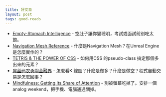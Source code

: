 ```yaml
---
title: 好文章
layout: post
tags: good-reads
---
```


- [Empty-Stomach Intelligence](http://www.nytimes.com/2006/12/10/magazine/10section1C.t-1.html?_r=1&) - 空肚子讓你變聰明，考試或面試前別吃太飽。
- [Navigation Mesh Reference](http://udn.epicgames.com/Three/NavigationMeshReference.html) - 什麼是Navigation Mesh？在Unreal Engine 是怎麼實作的？
- [TETRIS & THE POWER OF CSS](http://www.heydonworks.com/article/tetris-the-power-of-css) - 如何用CSS 的pseudo-class 搞定那個多出來的元素？
- [屌丝码农勇闯金融界](http://blog.segmentfault.com/xuzhe/1190000000308353?page=1#c-1190000000308353-1050000000308489) - 怎麼看K 線圖？什麼是做多？什麼是做空？程式自動交易是怎麼回事？
- [Mindfulness: Getting Its Share of Attention](http://www.nytimes.com/2013/11/03/fashion/mindfulness-and-meditation-are-capturing-attention.html?pagewanted=all) - 別被螢幕吃掉了。安排一個analog weekend，把手機、電腦通通關掉。
